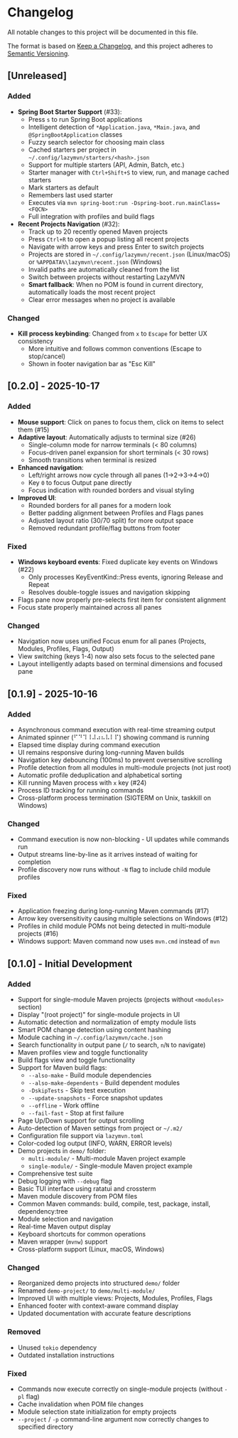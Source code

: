 # Changelog

All notable changes to this project will be documented in this file.

The format is based on [Keep a Changelog](https://keepachangelog.com/en/1.0.0/),
and this project adheres to [Semantic Versioning](https://semver.org/spec/v2.0.0.html).

## [Unreleased]

### Added
- **Spring Boot Starter Support** (#33):
  - Press `s` to run Spring Boot applications
  - Intelligent detection of `*Application.java`, `*Main.java`, and `@SpringBootApplication` classes
  - Fuzzy search selector for choosing main class
  - Cached starters per project in `~/.config/lazymvn/starters/<hash>.json`
  - Support for multiple starters (API, Admin, Batch, etc.)
  - Starter manager with `Ctrl+Shift+S` to view, run, and manage cached starters
  - Mark starters as default
  - Remembers last used starter
  - Executes via `mvn spring-boot:run -Dspring-boot.run.mainClass=<FQCN>`
  - Full integration with profiles and build flags
- **Recent Projects Navigation** (#32): 
  - Track up to 20 recently opened Maven projects
  - Press `Ctrl+R` to open a popup listing all recent projects
  - Navigate with arrow keys and press Enter to switch projects
  - Projects are stored in `~/.config/lazymvn/recent.json` (Linux/macOS) or `%APPDATA%\lazymvn\recent.json` (Windows)
  - Invalid paths are automatically cleaned from the list
  - Switch between projects without restarting LazyMVN
  - **Smart fallback**: When no POM is found in current directory, automatically loads the most recent project
  - Clear error messages when no project is available

### Changed
- **Kill process keybinding**: Changed from `x` to `Escape` for better UX consistency
  - More intuitive and follows common conventions (Escape to stop/cancel)
  - Shown in footer navigation bar as "Esc Kill"

## [0.2.0] - 2025-10-17

### Added
- **Mouse support**: Click on panes to focus them, click on items to select them (#15)
- **Adaptive layout**: Automatically adjusts to terminal size (#26)
  - Single-column mode for narrow terminals (< 80 columns)
  - Focus-driven panel expansion for short terminals (< 30 rows)
  - Smooth transitions when terminal is resized
- **Enhanced navigation**: 
  - Left/right arrows now cycle through all panes (1→2→3→4→0)
  - Key `0` to focus Output pane directly
  - Focus indication with rounded borders and visual styling
- **Improved UI**:
  - Rounded borders for all panes for a modern look
  - Better padding alignment between Profiles and Flags panes
  - Adjusted layout ratio (30/70 split) for more output space
  - Removed redundant profile/flag buttons from footer

### Fixed
- **Windows keyboard events**: Fixed duplicate key events on Windows (#22)
  - Only processes KeyEventKind::Press events, ignoring Release and Repeat
  - Resolves double-toggle issues and navigation skipping
- Flags pane now properly pre-selects first item for consistent alignment
- Focus state properly maintained across all panes

### Changed
- Navigation now uses unified Focus enum for all panes (Projects, Modules, Profiles, Flags, Output)
- View switching (keys 1-4) now also sets focus to the selected pane
- Layout intelligently adapts based on terminal dimensions and focused pane

## [0.1.9] - 2025-10-16

### Added
- Asynchronous command execution with real-time streaming output
- Animated spinner (⠋⠙⠹⠸⠼⠴⠦⠧⠇⠏) showing command is running
- Elapsed time display during command execution
- UI remains responsive during long-running Maven builds
- Navigation key debouncing (100ms) to prevent oversensitive scrolling
- Profile detection from all modules in multi-module projects (not just root)
- Automatic profile deduplication and alphabetical sorting
- Kill running Maven process with `x` key (#24)
- Process ID tracking for running commands
- Cross-platform process termination (SIGTERM on Unix, taskkill on Windows)

### Changed
- Command execution is now non-blocking - UI updates while commands run
- Output streams line-by-line as it arrives instead of waiting for completion
- Profile discovery now runs without `-N` flag to include child module profiles

### Fixed
- Application freezing during long-running Maven commands (#17)
- Arrow key oversensitivity causing multiple selections on Windows (#12)
- Profiles in child module POMs not being detected in multi-module projects (#16)
- Windows support: Maven command now uses `mvn.cmd` instead of `mvn`

## [0.1.0] - Initial Development

### Added
- Support for single-module Maven projects (projects without `<modules>` section)
- Display "(root project)" for single-module projects in UI
- Automatic detection and normalization of empty module lists
- Smart POM change detection using content hashing
- Module caching in `~/.config/lazymvn/cache.json`
- Search functionality in output pane (`/` to search, `n`/`N` to navigate)
- Maven profiles view and toggle functionality
- Build flags view and toggle functionality
- Support for Maven build flags:
  - `--also-make` - Build module dependencies
  - `--also-make-dependents` - Build dependent modules  
  - `-DskipTests` - Skip test execution
  - `--update-snapshots` - Force snapshot updates
  - `--offline` - Work offline
  - `--fail-fast` - Stop at first failure
- Page Up/Down support for output scrolling
- Auto-detection of Maven settings from project or `~/.m2/`
- Configuration file support via `lazymvn.toml`
- Color-coded log output (INFO, WARN, ERROR levels)
- Demo projects in `demo/` folder:
  - `multi-module/` - Multi-module Maven project example
  - `single-module/` - Single-module Maven project example
- Comprehensive test suite
- Debug logging with `--debug` flag
- Basic TUI interface using ratatui and crossterm
- Maven module discovery from POM files
- Common Maven commands: build, compile, test, package, install, dependency:tree
- Module selection and navigation
- Real-time Maven output display
- Keyboard shortcuts for common operations
- Maven wrapper (`mvnw`) support
- Cross-platform support (Linux, macOS, Windows)

### Changed
- Reorganized demo projects into structured `demo/` folder
- Renamed `demo-project/` to `demo/multi-module/`
- Improved UI with multiple views: Projects, Modules, Profiles, Flags
- Enhanced footer with context-aware command display
- Updated documentation with accurate feature descriptions

### Removed
- Unused `tokio` dependency
- Outdated installation instructions

### Fixed
- Commands now execute correctly on single-module projects (without `-pl` flag)
- Cache invalidation when POM file changes
- Module selection state initialization for empty projects
- `--project` / `-p` command-line argument now correctly changes to specified directory

